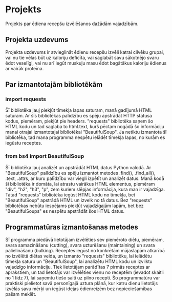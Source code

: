 # Projekts
Projekts par ēdiena recepšu izvēlēšanos dažādām vajadzībām.
## Projekta uzdevums
Projekta uzdevums ir atvieglināt ēdienu recepšu izvēli katrai cilvēku grupai, vai nu tie vēlas būt uz kaloriju deficīta, vai saglabāt savu sākotnējo svaru ēdot veselīgi, vai nu arī iegūt muskuļu masu ēdot bagātākus kaloriju ēdienus ar vairāk proteīna.
## Par izmantotajām bibliotēkām
### import requests
Šī bibliotēka ļauj piekļūt tīmekļa lapas saturam, manā gadījumā HTML saturam. Ar šīs bibliotēkas palīdzību es spēju apstrādāt HTTP statusa kodus, piemēram, piekļūt pie headers. "requests" bibliotēka saņem šo HTML kodu un tad saglaba to html.text, kurš pēctam nogādā šo informāciju manai otrajai izmantotajai bibliotēkai "BeautifulSoup". Ja netiktu izmantota šī bibliotēka, tad mana programma nespētu ielādēt tīmekļa lapas, no kurām es iegūstu receptes.
### from bs4 import BeautifulSoup
Šī bibliotēka ļauj analizēt un apstrādāt HTML datus Python valodā. Ar "BeautifulSoup" palīdzību es spēju izmantot metodes .find(), .find_all(), .text, .attrs, ar kuru palīdzību var viegli izpētīt un analizēt datus. Manā kodā šī bibliotēka ir domāta, lai atrastu vairākus HTML elementus, piemēram "div", "h2", "h3", "p", zem kuriem slēpjas informācija, kura man ir vajadzīga. 
Tātad "requests" bibliotēka iegūst HTML kodu no tīmekļa, bet "BeautifulSoup" apstrādā HTML un izvelk no tā datus. Bez "requests" bibliotēkas nebūtu iespējams piekļūt vajadzīgajām lapām, bet bez "BeautifulSoups" es nespētu apstrādāt šos HTML datus.
## Programmatūras izmantošanas metodes
Šī programma piedāvā lietotājam izvēlēties sev piemēroto diētu, piemēram, svara samazināšanu (cutting), svara uzturēšanu (maintaining) un svara palielināšanu (bulking). Receptes iegūst no konkrētām mājaslapām atkarībā no izvēlētā diētas veida, un izmanto "requests" bibliotēku, lai ielādētu tīmekļa saturu un "BeautifulSoup", lai analizētu HTML kodu un izvilktu vajadzīgo informāciju. Tiek lietotājam parādītas 7 pirmās receptes ar aprakstiem, un tad lietotājs var izvēlēties vienu no receptēm (ievadot skaitli no 1 līdz 7), lai saņemtu tiešo saiti uz pilno recepti. Šo programmatūru var praktiski pielietot savā personīgajā uztura plānā, kur katru dienu lietotājs izvēlās savu mērķi un iegūst idejas ēdienreizēm bez nepieciešamības pašam meklēt. 
